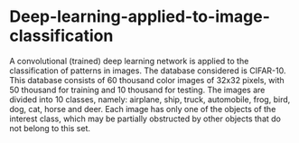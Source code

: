 # Deep-learning-applied-to-image-classification
A convolutional (trained) deep learning network is applied to the classification of patterns in images.
The database considered is CIFAR-10.
This database consists of 60 thousand color images of 32x32 pixels, with 50 thousand for training and 10 thousand for testing.
The images are divided into 10 classes, namely: airplane, ship, truck, automobile, frog, bird, dog, cat, horse and deer.
Each image has only one of the objects of the interest class, which may be partially obstructed by other objects that do not belong to this set.
